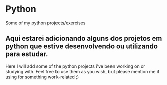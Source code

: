 # Python
Some of my python projects/exercises

Aqui estarei adicionando alguns dos projetos em python que estive desenvolvendo ou utilizando para estudar.
---
Here I will add some of the python projects i've been working on or studying with. Feel free to use them as you wish, but please mention me if using for something work-related ;)
